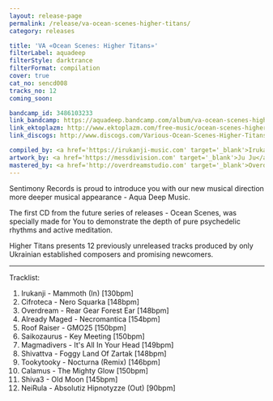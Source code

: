 ```yaml
---
layout: release-page
permalink: /release/va-ocean-scenes-higher-titans/
category: releases

title: 'VA «Ocean Scenes: Higher Titans»'
filterLabel: aquadeep
filterStyle: darktrance
filterFormat: compilation
cover: true
cat_no: sencd008
tracks_no: 12
coming_soon: 

bandcamp_id: 3486103233
link_bandcamp: https://aquadeep.bandcamp.com/album/va-ocean-scenes-higher-titans
link_ektoplazm: http://www.ektoplazm.com/free-music/ocean-scenes-higher-titans
link_discogs: http://www.discogs.com/Various-Ocean-Scenes-Higher-Titans/release/2023159

compiled_by: <a href='https://irukanji-music.com' target='_blank'>Irukanji</a>
artwork_by: <a href='https://messdivision.com' target='_blank'>Ju Ju</a>
mastered_by: <a href='http://overdreamstudio.com' target='_blank'>Overdream Studio</a> & <a href='https://www.facebook.com/cifroteca.music' target='_blank'>Cifroteca Studio</a>
---
```


Sentimony Records is proud to introduce you with our new musical direction more deeper musical appearance - Aqua Deep Music.

The first CD from the future series of releases - Ocean Scenes, was specially made for You to demonstrate the depth of pure psychedelic rhythms and active meditation.

Higher Titans presents 12 previously unreleased tracks produced by only Ukrainian established composers and promising newcomers.

---
Tracklist:

01. Irukanji - Mammoth (In) [130bpm]
02. Cifroteca - Nero Squarka [148bpm]
03. Overdream - Rear Gear Forest Ear [148bpm]
04. Already Maged - Necromantica [154bpm]
05. Roof Raiser - GMO25 [150bpm]
06. Saikozaurus - Key Meeting [150bpm]
07. Magmadivers - It's All In Your Head [149bpm]
08. Shivattva - Foggy Land Of Zartak [148bpm]
09. Tookytooky - Nocturna (Remix) [146bpm]
10. Calamus - The Mighty Glow [150bpm]
11. Shiva3 - Old Moon [145bpm]
12. NeiRula - Absolutiz Hipnotyzze (Out) [90bpm]
